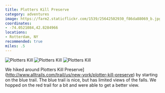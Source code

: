 ```yaml
---
title: Plotters Kill Preserve
category: adventures
image: https://farm2.staticflickr.com/1539/25642502930_f86da88069_b.jpg
coordinates:
- -74.0521084,42.8284966
locations:
- Rotterdam, NY
recommended: true
miles: .5
---
```


<div class="photos">
<img src="https://farm2.staticflickr.com/1651/25310385654_2f1c31e59d_b.jpg" alt="Plotters Kill" class="img-tall"> <img src="https://farm2.staticflickr.com/1589/25822289572_a91dc5c9c0_b.jpg"  alt="Plotters Kill" class="img-wide">
<img src="https://farm2.staticflickr.com/1621/25310376734_e27c639fc7_b.jpg"  alt="Plotters Kill">
</div>

We hiked around Plotters Kill Preserve](http://www.alltrails.com/trail/us/new-york/plotter-kill-preserve) by starting on the blue trail. The blue trail is nice, but has limited views of the falls. We hopped on the red trail for a bit and were able to get a better view.
